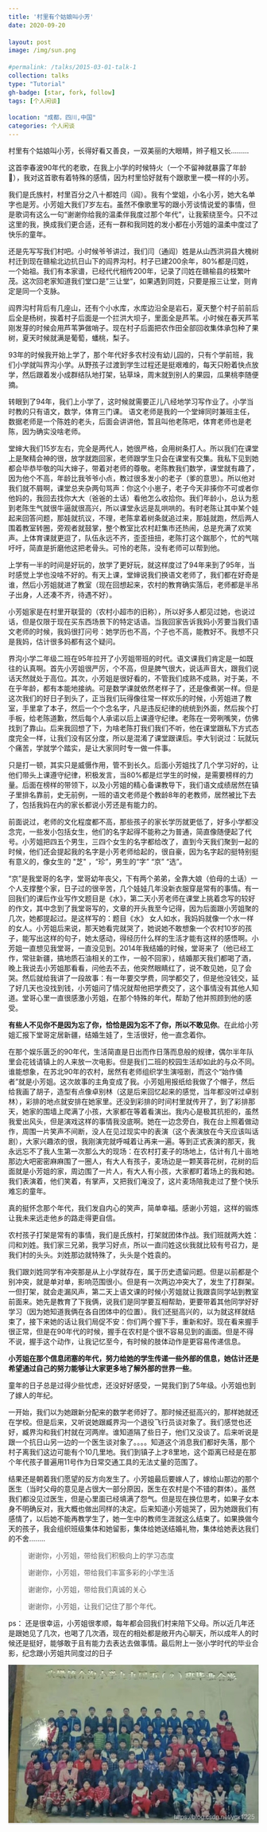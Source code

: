 ```yaml
---
title: '村里有个姑娘叫小芳'
date: 2020-09-20

layout: post
image: /img/sun.png

#permalink: /talks/2015-03-01-talk-1
collection: talks
type: "Tutorial"
gh-badge: [star, fork, follow]
tags: [个人闲谈]

location: "成都，四川,中国"
categories: 个人闲谈
---
```


村里有个姑娘叫小芳，长得好看又善良，一双美丽的大眼睛，辫子粗又长.........  

这首李春波90年代的老歌，在我上小学的时候特火（一个不留神就暴露了年龄😬），我对这首歌有着特殊的感情，因为村里恰好就有个跟歌里一模一样的小芳。

我们是氏族村，村里百分之八十都姓闫（阎）。我有个堂姐，小名小芳，她大名单字也是芳。小芳姐大我们7岁左右。虽然不像歌里写的跟小芳谈情说爱的事情，但是歌词有这么一句“谢谢你给我的温柔伴我度过那个年代”，让我萦绕至今。只不过这里的我，换成我们更合适，还有一群和我同姓的发小都在小芳姐的温柔中度过了快乐的童年。

还是先写写我们村吧。小时候爷爷讲过，我们闫（通阎）姓是从山西洪洞县大槐树村迁到现在赣榆北边抗日山下的阎界沟村。村子已建200余年，80%都是闫姓，一个始祖。我们有本家谱，已经代代相传200年，记录了闫姓在赣榆县的枝繁叶茂。这次回老家知道我们堂口是”三让堂“，如果遇到同姓，只要是报三让堂，则肯定是同一个支脉。

阎界沟村背后有几座山，还有个小水库，水库边沿全是岩石，夏天整个村子前前后后全是杨树，挨着村子后面是一个拦洪大坝子，里面全是芦苇。小时候在春天芦苇刚发芽的时候会用芦苇笋做哨子。现在村子后面把农作田全部回收集体承包种了果树，夏天时候就满是葡萄，蟠桃，梨子。

93年的时候我开始上学了，那个年代好多农村没有幼儿园的，只有个学前班，我们小学就叫界沟小学。从野孩子过渡到学生过程还是挺艰难的，每天只盼着快点放学，然后跟着发小成群结队地打架，钻草垛，周末就到别人的果园，瓜果桃李随便摘。

转眼到了94年，我们上小学了，这时候就需要正儿八经地学习写作业了。小学当时教的只有语文，数学，体育三门课。 语文老师是我的一个堂婶同时兼班主任，数据老师是一个陈姓的老头，后面会讲讲他，暂且叫他老陈吧，体育老师也是老陈，因为确实没啥老师。

堂婶大我们15岁左右，完全是两代人，她很严格，会用树条打人。所以我们在课堂上是聚精会神的很，放学就跑回家，老师跟学生只会在课堂有交集。我私下见到她都会毕恭毕敬的叫大婶子，带着对老师的尊敬。老陈教我们数学，课堂就有趣了，因为他个不高，年龄比我爷爷小点，教过很多发小的老子（爹的意思）。所以他对我们就不屑啊，课堂总夹杂两句骂声：你这个小崽子，老子今天非揍你不可或者你他妈的，我回去找你大大（爸爸的土话）看他怎么收拾你。我们年龄小，总认为惹到老陈生气就很牛逼就很高兴，所以课堂永远是乱哄哄的。有时老陈让其中某个娃起来回答问题，那娃就抗议，不理，老陈拿着树条就追过来，那娃就跑，然后两人围着教室转圈，旁观者就鼓掌，整个教室比农村赶集市还热闹，总是充满了欢笑声。上体育课就更逗了，队伍永远不齐，歪歪扭扭，老陈打这个踹那个，忙的气喘吁吁，简直是折磨他这把老骨头。可怜的老陈，没有老师可以帮到他。

上学有一半的时间是好玩的，放学了更好玩，就这样度过了94年来到了95年，当时感觉上学也没啥不好的。有天上课，堂婶说我们换语文老师了，我们都在好奇是谁，然后小芳姐就进了教室（现在回想起来，农村的教育确实落后，老师都是半吊子出身，人还凑不齐，待遇不好）。

小芳姐家是在村里开联营的（农村小超市的旧称），所以好多人都见过她，也说过话，但是仅限于现在买东西场景下的特定话语。当我回家告诉我妈小芳要当我们语文老师的时候，我妈很打问号：她学历也不高，个子也不高，能教好不。我想不只是我妈，估计很多妈都有这个疑问。

界沟小学二年级二班在95年拉开了小芳姐带班的时代。语文课我们肯定是一如既往的认真啊。首先小芳姐很严厉，个不高，但是脾气很大，说话声音大，跟我们说话天然就处于高位。其次，小芳姐是很好看的，不管我们成熟不成熟，对于美，不在乎年龄，都有本能地接纳。可是数学课就依然老样子了，还是像煮粥一样。但是这次我们的好日子到头了，正当我们玩得像往常一样欢乐的时候，小芳姐进了教室，手里拿了本子，然后一个个念名字，凡是违反纪律的统统到外面，然后挨个打手板，给老陈道歉，然后每个人承诺以后上课遵守纪律。老陈在一旁咧嘴笑，仿佛找到了靠山。后来我回想了下，为啥老陈打我们我们不听，他在课堂跟私下方式态度完全一样，让我们没有区分度，所以是混淆了课堂跟课后。李大钊说过：玩就玩个痛苦，学就学个踏实，是让大家同时专一做一件事。

只是打一顿，其实只是威慑作用，管不到长久。后面小芳姐找了几个学习好的，让他们带头上课遵守纪律，积极发言，当80%都是烂学生的时候，是需要榜样的力量。后面在榜样的带领下，以及小芳姐的精心备课教导下，我们语文成绩居然在镇子里排名靠前，史无前例，一班的语文老师是个教龄8年的老教师，居然被比下去了，包括我妈在内的家长都说小芳还是有能力的。

前面说过，老师的文化程度都不高，那些孩子的家长学历就更低了，好多小学都没念完，一些发小包括女生，他们的名字起得不能称之为普通，简直像随便起了代号。小芳姐把四五个男生，三四个女生的名字都给改了，直到今天我们聚到一起的时候，他们还会提起我的名字是小芳老师给起的，很自豪，因为名字起的挺特别挺有意义的，像女生的 "芝" ，“珍”，男生的“字” “京”  “选”。

“京”是我堂哥的名字，堂哥幼年丧父，下有两个弟弟，全靠大娘（伯母的土话）一个人支撑整个家，日子过的很辛苦，几个娃娃几年没新衣服穿是常有的事情。有一回我们的课后作业写作文题目是《水》，第二天小芳老师在课堂上挑着念写的较好的作文，其中念到了我堂哥写的，文章的开头我至今记得，因为后面跟小芳姐聚的几次，她都提起过。是这样写的：题目《水》 女人如水，我妈妈就像一个水一样的女人。小芳姐后来说，那天她看完就哭了，她说她不敢想象一个农村10岁的孩子，能写出这样的句子，她太感动，得经历什么样的生活才能有这样的感悟啊。小芳姐一直想见我堂哥，一直没见到。2014年我结婚的时候，堂哥来了（他已经工作，常驻新疆，搞地质石油相关的工作，一般不回家），结婚那天我们都喝了酒，晚上我说去小芳姐那看看，问他去不去，他突然眼睛红了，说不敢见她，见了会哭。然后就给我讲了一段故事：有一年要交学费，同学都交了，但是他没钱交，延了好几天也没找到钱，小芳姐问了情况就帮他把学费交了，这个事情没有其他人知道。堂哥心里一直很感激小芳姐，在那个特殊的年代，帮助了他并照顾到他的感受。

**有些人不见你不是因为忘了你，恰恰是因为忘不了你，所以不敢见你**。在此给小芳姐汇报下堂哥定居新疆，结婚生娃了，生活很好，他一直念着你。

在那个娱乐匮乏的90年代，生活简直是日出而作日落而息般的规律，偶尔半年队里会花钱请镇上的人来放一次电影。但是我们二班的校园生活却如此的与众不同。谁能想象，在苏北90年的农村，居然有老师组织学生演哑剧，而这个“始作俑者”就是小芳姐。这次故事的主角变成了我。小芳姐用报纸给我做了个帽子，然后给我画了胡子，造型有点像卓别林（这是后来回忆起来的感觉，当年都没听过卓别林），彩排的地点就安排在她家里。还没到彩排的时间村里就传开了，到了彩排那天，她家的围墙上爬满了小孩，大家都在等着看演出。我内心是极其抗拒的，虽然我爱出风头，但是演戏这样的事情我没底啊。她在一边念旁白，我在台上照着做动作，周围一片笑声不间断，没人在见过现实中的表演（这个表演放在今天应该叫话剧），大家兴趣浓的很，我刚演完就呼喊着让再来一遍。等到正式表演的那天，我永远忘不了我人生第一次那么大的现场：在农村打麦子的场地上，估计有几十亩地那边大吧密密麻麻围了一圈人，有大人有孩子，麦场边是一颗芙蓉花树，花树的后面就是小芳姐的家，周边围了一片人，有大人有小孩，大家都盯着场上的我和她。我们表演着，他们笑着，有掌声，又把我们淹没了，这片麦场陪我走过了整个快乐难忘的童年。

真的挺怀念那个年代，我们发自内心的笑声，简单幸福。感谢小芳姐，这样的锻炼让我未来远走他乡的路走得更自信。

农村孩子打架是常有的事情，我们是氏族村，打架就团体作战。我们班就两大姓：闫和刘姓。我们家三兄弟，我学习好点，所以一直闫姓这伙我就比较有号召力，是我们村的头头。刘姓那边就特殊了，头头是个姓袁的。

我们跟刘姓同学有冲突那是从上小学就存在，属于历史遗留问题。但是以前都是个别冲突，就是单对单，影响范围很小。但是有一次两边冲突大了，发生了打群架。一但打架，就会走漏风声，第二天上语文课的时候小芳姐就让我跟袁同学站到教室前面来。她先是教育了下我俩，说我们是同学要互相帮助，更要带着其他同学好好学习（因为她知道我俩在各自团体中的位置）。我们还挺高兴的，以为就这样就结束了，接下来她的话让我们局促不安：你们两个握下手，重新和好。现在看来握手很正常，但是在90年代的时候，握手在农村是个很不容易见到的画面。但是不得不说，握手这个动作，让我记忆至今，有时候的肢体动作是更容易传递信息。

**小芳姐在那个信息闭塞的年代，努力给她的学生传递一些外部的信息，她估计还是希望通过自己的努力能够让大家更多地了解外部的世界一些**。

童年的日子总是过得少些忧虑，还没好好感受，一晃我们到了5年级。小芳姐也到了嫁人的年纪。

一开始，我们以为她跟新分配来的数学老师好了。那时候还挺高兴的，那样她就还在学校。但是后来，又听说她跟臧界沟一个退役飞行员谈对象了。我们感觉也还好，臧界沟和我们村就在河两岸。谁知道隔了些日子，他们又没谈了。后来听说是跟一个抗日山另一边的一个医生谈对象了。。。。知道这个消息我们都好失落，那个村子离我们这边可能有个10几里地。我们到镇子上才8里地，这个距离已经是在那个年代孩子普遍用11号作为日常交通工具的无法丈量的范围了。

结果还是朝着我们愿望的反方向发生了。小芳姐最后要嫁人了，嫁给山那边的那个医生（当时父母的意见是占很大一部分原因，医生在农村是个不错的群体）。虽然我们都没见过医生，但是心里面已经填满了怨气。但是现在换位思考，如果子女本身不明确反对，我大概也做出同样的决定。后来知道小芳姐哭了，因为她跟我们有感情了，以后她不能再教学生了，她一生中的教师生涯就这么结束了。如果换做今天的孩子，我会组织班级集体和她留影，集体给她送结婚礼物，集体给她表达我们的不舍........

>谢谢你，小芳姐，带给我们积极向上的学习态度
>
>谢谢你，小芳姐，带给我们丰富多彩的小学生活
>
>谢谢你，小芳姐，带给我们真诚的关心
>
>谢谢你，小芳姐，让我们记住了那个年代。
>
ps： 还是很幸运，小芳姐很孝顺，每年都会回我们村来陪下父母。所以近几年还是跟她见了几次，也喝了几次酒，现在的相处都是敞开内心聊天，所以成年人的时候还是挺好，能够敢于且有能力去表达去做事情。最后附上一张小学时代的毕业合影，纪念跟小芳姐共同度过的日子

![jiegou](/img/blog/jiegou.png)
